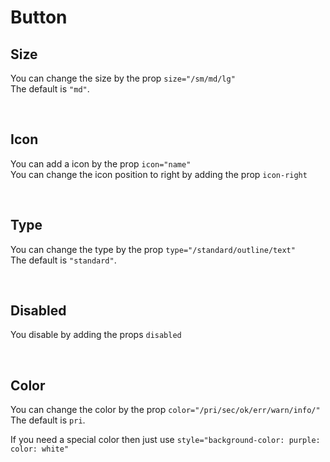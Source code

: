 # Button

## Size

You can change the size by the prop `size="/sm/md/lg"`<br>
The default is `"md"`.

<hhl-live-editor title=""  htmlCode='
<template>
      <div class="flexRow items-center gap-4 flexWrap">
            <H_btn size="sm">SM</H_btn>
            <H_btn size="md">MD</H_btn>
            <H_btn size="lg"><H_icon></H_icon>LG</H_btn>
      </div>
</template>
'>
</hhl-live-editor>
<br>

## Icon

You can add a icon by the prop `icon="name"`<br>
You can change the icon position to right by adding the prop `icon-right`

<hhl-live-editor title="" htmlCode='
      <template>
            <div class="flexRow items-center gap-4 flexWrap">
            <H_btn size="sm"><H_icon icon="edit"></H_icon> ICON sm</H_btn>
             <H_btn><H_icon icon="edit"></H_icon>ICON md</H_btn>
            <H_btn size="lg"><H_icon icon="edit"></H_icon>ICON lg</H_btn>
            <H_btn>ICON-RIGHT <H_icon icon="edit"></H_icon></H_btn>
      </div>
      </template>
'>
</hhl-live-editor>

<br>

## Type

You can change the type by the prop `type="/standard/outline/text"`<br>
The default is `"standard"`.

<hhl-live-editor title="" htmlCode='
      <template>
      <div class="flexRow items-center gap-4 flexWrap">
            <H_btn>STANDARD</H_btn>
            <H_btn type="outline" icon="mail">OUTLINE</H_btn>
            <H_btn type="text" icon="mail">TEXT</H_btn>
      </div>
      </template>
'>
</hhl-live-editor>

<br>

## Disabled

You disable by adding the props `disabled`

<hhl-live-editor title="" htmlCode='
      <template>
      <div class="flexRow items-center gap-4 flexWrap">
            <H_btn disabled>STANDARD</H_btn>
            <H_btn disabled type="outline">OUTLINE</H_btn>
            <H_btn disabled type="text">TEXT</H_btn>
      </div>
      </template>
'>
</hhl-live-editor>

<br>

## Color

You can change the color by the prop `color="/pri/sec/ok/err/warn/info/"`<br>
The default is `pri`.<br>

If you need a special color then just use `style="background-color: purple: color: white"`

<hhl-live-editor title="" htmlCode='
      <template>
      <div class="flexRow items-center gap-4 flexWrap">
            <H_btn color="pri">Primery</H_btn>
            <H_btn color="sec">Secondary</H_btn>
            <H_btn color="ok">Ok</H_btn>
            <H_btn color="err">Error</H_btn>
            <H_btn color="warn">Warning</H_btn>
            <H_btn color="info">Information</H_btn>
            <H_btn style="background-color: purple; color:white">White</H_btn>
      </div>
      </template>
'>
</hhl-live-editor>

<br>
